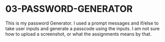 # 03-PASSWORD-GENERATOR
This is my password Generator. I used a prompt messages and if/else
to take user inputs and generate a passcode using the inputs.
I am not sure how to upload a screenshot, or what the assignments means by that.
